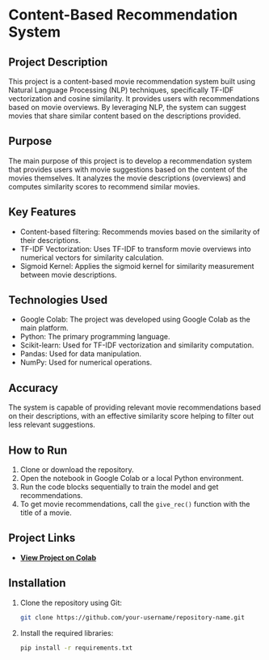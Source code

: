 # Content-Based Recommendation System

## Project Description
This project is a content-based movie recommendation system built using Natural Language Processing (NLP) techniques, specifically TF-IDF vectorization and cosine similarity. It provides users with recommendations based on movie overviews. By leveraging NLP, the system can suggest movies that share similar content based on the descriptions provided.

## Purpose
The main purpose of this project is to develop a recommendation system that provides users with movie suggestions based on the content of the movies themselves. It analyzes the movie descriptions (overviews) and computes similarity scores to recommend similar movies.

## Key Features
- Content-based filtering: Recommends movies based on the similarity of their descriptions.
- TF-IDF Vectorization: Uses TF-IDF to transform movie overviews into numerical vectors for similarity calculation.
- Sigmoid Kernel: Applies the sigmoid kernel for similarity measurement between movie descriptions.

## Technologies Used
- Google Colab: The project was developed using Google Colab as the main platform.
- Python: The primary programming language.
- Scikit-learn: Used for TF-IDF vectorization and similarity computation.
- Pandas: Used for data manipulation.
- NumPy: Used for numerical operations.

## Accuracy
The system is capable of providing relevant movie recommendations based on their descriptions, with an effective similarity score helping to filter out less relevant suggestions.

## How to Run
1. Clone or download the repository.
2. Open the notebook in Google Colab or a local Python environment.
3. Run the code blocks sequentially to train the model and get recommendations.
4. To get movie recommendations, call the `give_rec()` function with the title of a movie.

## Project Links
- **[View Project on Colab](https://colab.research.google.com/drive/1wP9ny0dLKIsyw_iG0rf09n_Y3dw3zN37?usp=sharing)**

## Installation
1. Clone the repository using Git:
    ```bash
    git clone https://github.com/your-username/repository-name.git
    ```
2. Install the required libraries:
    ```bash
    pip install -r requirements.txt
    ```
